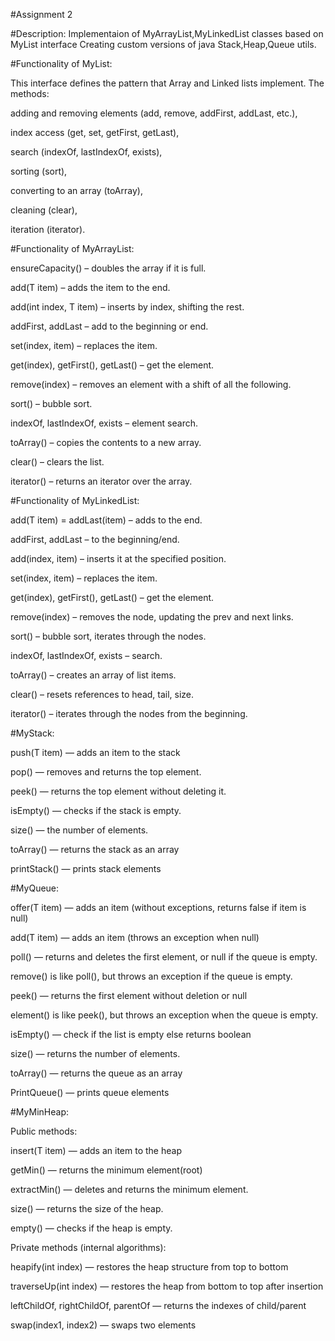 #Assignment 2

#Description:
Implementaion of MyArrayList,MyLinkedList classes based on MyList interface
Creating custom versions of java Stack,Heap,Queue utils.

#Functionality of MyList:

This interface defines the pattern that Array and Linked lists implement. The methods:

adding and removing elements (add, remove, addFirst, addLast, etc.),

index access (get, set, getFirst, getLast),

search (indexOf, lastIndexOf, exists),

sorting (sort),

converting to an array (toArray),

cleaning (clear),

iteration (iterator).


#Functionality of MyArrayList:

ensureCapacity() – doubles the array if it is full.

add(T item) – adds the item to the end.

add(int index, T item) – inserts by index, shifting the rest.

addFirst, addLast – add to the beginning or end.

set(index, item) – replaces the item.

get(index), getFirst(), getLast() – get the element.

remove(index) – removes an element with a shift of all the following.

sort() – bubble sort.

indexOf, lastIndexOf, exists – element search.

toArray() – copies the contents to a new array.

clear() – clears the list.

iterator() – returns an iterator over the array.


#Functionality of MyLinkedList:

add(T item) = addLast(item) – adds to the end.

addFirst, addLast – to the beginning/end.

add(index, item) – inserts it at the specified position.

set(index, item) – replaces the item.

get(index), getFirst(), getLast() – get the element.

remove(index) – removes the node, updating the prev and next links.

sort() – bubble sort, iterates through the nodes.

indexOf, lastIndexOf, exists – search.

toArray() – creates an array of list items.

clear() – resets references to head, tail, size.

iterator() – iterates through the nodes from the beginning.




#MyStack:

push(T item) — adds an item to the stack

pop() — removes and returns the top element.

peek() — returns the top element without deleting it.

isEmpty() — checks if the stack is empty.

size() — the number of elements.

toArray() — returns the stack as an array

printStack() — prints stack elements 

#MyQueue:

offer(T item) — adds an item (without exceptions, returns false if item is null)

add(T item) — adds an item (throws an exception when null)

poll() — returns and deletes the first element, or null if the queue is empty.

remove() is like poll(), but throws an exception if the queue is empty.

peek() — returns the first element without deletion or null

element() is like peek(), but throws an exception when the queue is empty.

isEmpty() — check if the list is empty else returns boolean 

size() — returns the number of elements.

toArray() — returns the queue as an array

PrintQueue() — prints queue elements




#MyMinHeap:

Public methods:

insert(T item) — adds an item to the heap

getMin() — returns the minimum element(root)

extractMin() — deletes and returns the minimum element.

size() — returns the size of the heap.

empty() — checks if the heap is empty.

Private methods (internal algorithms):

heapify(int index) — restores the heap structure from top to bottom

traverseUp(int index) — restores the heap from bottom to top after insertion

leftChildOf, rightChildOf, parentOf — returns the indexes of child/parent 

swap(index1, index2) — swaps two elements